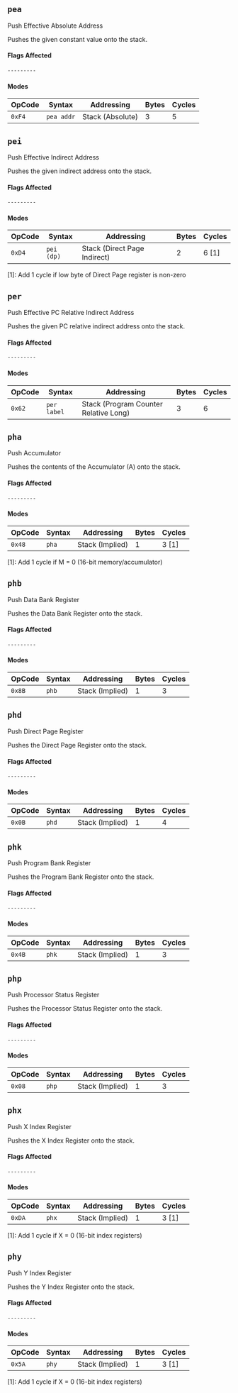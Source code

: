 
## `pea`

Push Effective Absolute Address

Pushes the given constant value onto the stack.

#### Flags Affected

```
---------
```

#### Modes

| OpCode | Syntax     | Addressing       | Bytes | Cycles |
|--------|------------|------------------|-------|--------|
| `0xF4` | `pea addr` | Stack (Absolute) | 3     | 5      |



## `pei`

Push Effective Indirect Address

Pushes the given indirect address onto the stack.

#### Flags Affected

```
---------
```

#### Modes

| OpCode | Syntax     | Addressing                   | Bytes | Cycles |
|--------|------------|------------------------------|-------|--------|
| `0xD4` | `pei (dp)` | Stack (Direct Page Indirect) | 2     | 6 [1]  |

[1]: Add 1 cycle if low byte of Direct Page register is non-zero



## `per`

Push Effective PC Relative Indirect Address

Pushes the given PC relative indirect address onto the stack.

#### Flags Affected

```
---------
```

#### Modes

| OpCode | Syntax      | Addressing                            | Bytes | Cycles |
|--------|-------------|---------------------------------------|-------|--------|
| `0x62` | `per label` | Stack (Program Counter Relative Long) | 3     | 6      |



## `pha`

Push Accumulator

Pushes the contents of the Accumulator (A) onto the stack.

#### Flags Affected

```
---------
```

#### Modes

| OpCode | Syntax | Addressing      | Bytes | Cycles |
|--------|--------|-----------------|-------|--------|
| `0x48` | `pha`  | Stack (Implied) | 1     | 3 [1]  |

[1]: Add 1 cycle if M = 0 (16-bit memory/accumulator)



## `phb`

Push Data Bank Register

Pushes the Data Bank Register onto the stack.

#### Flags Affected

```
---------
```

#### Modes

| OpCode | Syntax | Addressing      | Bytes | Cycles |
|--------|--------|-----------------|-------|--------|
| `0x8B` | `phb`  | Stack (Implied) | 1     | 3      |



## `phd`

Push Direct Page Register

Pushes the Direct Page Register onto the stack.

#### Flags Affected

```
---------
```

#### Modes

| OpCode | Syntax | Addressing      | Bytes | Cycles |
|--------|--------|-----------------|-------|--------|
| `0x0B` | `phd`  | Stack (Implied) | 1     | 4      |



## `phk`

Push Program Bank Register

Pushes the Program Bank Register onto the stack.

#### Flags Affected

```
---------
```

#### Modes

| OpCode | Syntax | Addressing      | Bytes | Cycles |
|--------|--------|-----------------|-------|--------|
| `0x4B` | `phk`  | Stack (Implied) | 1     | 3      |



## `php`

Push Processor Status Register

Pushes the Processor Status Register onto the stack.

#### Flags Affected

```
---------
```

#### Modes

| OpCode | Syntax | Addressing      | Bytes | Cycles |
|--------|--------|-----------------|-------|--------|
| `0x08` | `php`  | Stack (Implied) | 1     | 3      |



## `phx`

Push X Index Register

Pushes the X Index Register onto the stack.

#### Flags Affected

```
---------
```

#### Modes

| OpCode | Syntax | Addressing      | Bytes | Cycles |
|--------|--------|-----------------|-------|--------|
| `0xDA` | `phx`  | Stack (Implied) | 1     | 3 [1]  |

[1]: Add 1 cycle if X = 0 (16-bit index registers)



## `phy`

Push Y Index Register

Pushes the Y Index Register onto the stack.

#### Flags Affected

```
---------
```

#### Modes

| OpCode | Syntax | Addressing      | Bytes | Cycles |
|--------|--------|-----------------|-------|--------|
| `0x5A` | `phy`  | Stack (Implied) | 1     | 3 [1]  |

[1]: Add 1 cycle if X = 0 (16-bit index registers)

